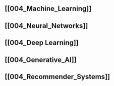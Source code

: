 ## [[004_Machine_Learning]]

## [[004_Neural_Networks]]
## [[004_Deep Learning]]

## [[004_Generative_AI]]
## [[004_Recommender_Systems]]